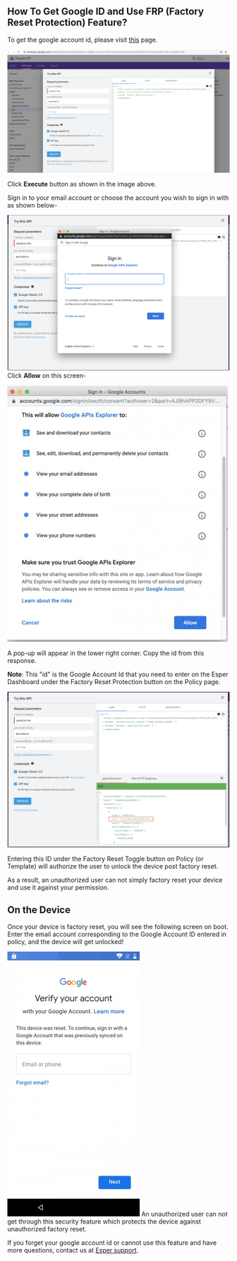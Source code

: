 ## How To Get Google ID and Use FRP (Factory Reset Protection) Feature?

To get the google account id, please visit [this](https://developers.google.com/people/api/rest/v1/people/get?apix=true&apix_params=%7B%22resourceName%22%3A%22people%2Fme%22%2C%22personFields%22%3A%22metadata%22%7D) page.

![Esper Get Google Account Id](./images/frp/1-googleaccountid.png)

Click **Execute** button as shown in the image above.

Sign in to your email account or choose the account you wish to sign in with as shown below-

![Esper Get Google Account Id](./images/frp/2-googleaccountid.png)
Click **Allow** on this screen-

![Esper Get Google Account Id](./images/frp/3-googleaccountid.png)

A pop-up will appear in the lower right corner. Copy the id from this response.

**Note**: This "id" is the Google Account Id that you need to enter on the Esper Dashboard under the Factory Reset Protection button on the Policy page.

![Esper Get Google Account Id](./images/frp/4-googleaccountid.png)

Entering this ID under the Factory Reset Toggle button on Policy (or Template) will authorize the user to unlock the device post factory reset.

As a result, an unauthorized user can not simply factory reset your device and use it against your permission.

## On the Device

Once your device is factory reset, you will see the following screen on boot. Enter the email account corresponding to the Google Account ID entered in policy, and the device will get unlocked!

![Esper Get Google Account Id](./images/frp/5-factoryresetdevice.png)
An unauthorized user can not get through this security feature which protects the device against unauthorized factory reset.

If you forget your google account id or cannot use this feature and have more questions, contact us at [Esper support](support@esper.io).
